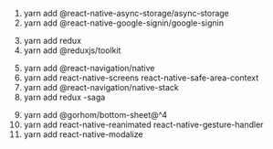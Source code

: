 <!-- Packages added -->

1. yarn add @react-native-async-storage/async-storage
2. yarn add @react-native-google-signin/google-signin
<!-- Redux Setup -->
3. yarn add redux
4. yarn add @reduxjs/toolkit
<!-- Navigation -->
5. yarn add @react-navigation/native
6. yarn add react-native-screens react-native-safe-area-context
7. yarn add @react-navigation/native-stack
8. yarn add redux -saga
<!-- Bottom Sheet -->
9. yarn add @gorhom/bottom-sheet@^4 <!-- https://gorhom.github.io/react-native-bottom-sheet/ -->
10. yarn add react-native-reanimated react-native-gesture-handler <!-- prefer documentation for setup -->
11. yarn add react-native-modalize <!-- Tried but not appropriate as per the requirements -->
